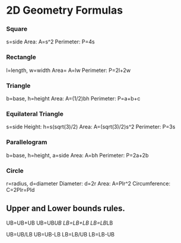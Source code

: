 # 2D Geometry Formulas

### Square
s=side
Area: A=s^2
Perimeter: P=4s

### Rectangle
l=length, w=width
Area= A=lw
Perimeter: P=2l+2w

### Triangle
b=base, h=height
Area: A=(1/2)bh
Perimeter: P=a+b+c

### Equilateral Triangle
s=side
Height: h=s(sqrt(3)/2)
Area: A=(sqrt(3)/2)s^2
Perimeter: P=3s

### Parallelogram
b=base, h=height, a=side
Area: A=bh
Perimeter: P=2a+2b

### Circle
r=radius, d=diameter
Diameter: d=2r
Area: A=PIr^2
Circumference: C=2PIr=PId

## Upper and Lower bounds rules.
UB=UB+UB
UB=UB*UB
LB=LB+LB
LB=LB*LB

UB=UB/LB
UB=UB-LB
LB=LB/UB
LB=LB-UB

